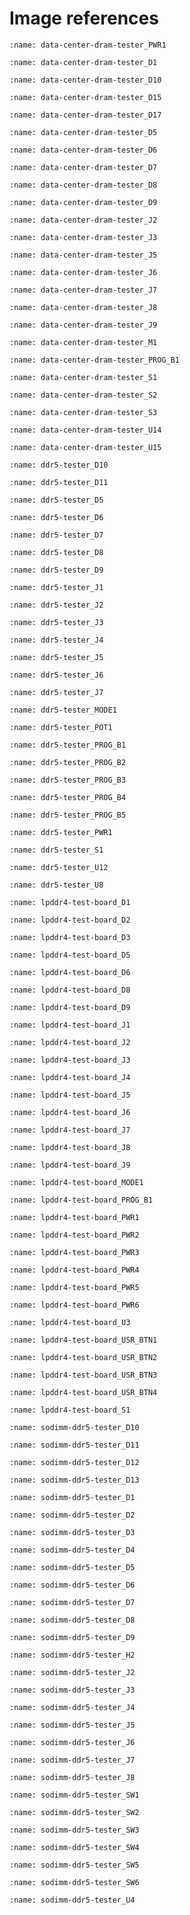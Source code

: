 # Image references

```{image} images/data-center-dram-tester/PWR1.png
:name: data-center-dram-tester_PWR1
```
```{image} images/data-center-dram-tester/D1.png
:name: data-center-dram-tester_D1
```
```{image} images/data-center-dram-tester/D10.png
:name: data-center-dram-tester_D10
```
```{image} images/data-center-dram-tester/D15.png
:name: data-center-dram-tester_D15
```
```{image} images/data-center-dram-tester/D17.png
:name: data-center-dram-tester_D17
```
```{image} images/data-center-dram-tester/D5.png
:name: data-center-dram-tester_D5
```
```{image} images/data-center-dram-tester/D6.png
:name: data-center-dram-tester_D6
```
```{image} images/data-center-dram-tester/D7.png
:name: data-center-dram-tester_D7
```
```{image} images/data-center-dram-tester/D8.png
:name: data-center-dram-tester_D8
```
```{image} images/data-center-dram-tester/D9.png
:name: data-center-dram-tester_D9
```
```{image} images/data-center-dram-tester/J2.png
:name: data-center-dram-tester_J2
```
```{image} images/data-center-dram-tester/J3.png
:name: data-center-dram-tester_J3
```
```{image} images/data-center-dram-tester/J5.png
:name: data-center-dram-tester_J5
```
```{image} images/data-center-dram-tester/J6.png
:name: data-center-dram-tester_J6
```
```{image} images/data-center-dram-tester/J7.png
:name: data-center-dram-tester_J7
```
```{image} images/data-center-dram-tester/J8.png
:name: data-center-dram-tester_J8
```
```{image} images/data-center-dram-tester/J9.png
:name: data-center-dram-tester_J9
```
```{image} images/data-center-dram-tester/M1.png
:name: data-center-dram-tester_M1
```
```{image} images/data-center-dram-tester/PROG_B1.png
:name: data-center-dram-tester_PROG_B1
```
```{image} images/data-center-dram-tester/S1.png
:name: data-center-dram-tester_S1
```
```{image} images/data-center-dram-tester/S2.png
:name: data-center-dram-tester_S2
```
```{image} images/data-center-dram-tester/S3.png
:name: data-center-dram-tester_S3
```
```{image} images/data-center-dram-tester/U14.png
:name: data-center-dram-tester_U14
```
```{image} images/data-center-dram-tester/U15.png
:name: data-center-dram-tester_U15
```

```{image} images/ddr5-tester/D10.png
:name: ddr5-tester_D10
```
```{image} images/ddr5-tester/D11.png
:name: ddr5-tester_D11
```
```{image} images/ddr5-tester/D5.png
:name: ddr5-tester_D5
```
```{image} images/ddr5-tester/D6.png
:name: ddr5-tester_D6
```
```{image} images/ddr5-tester/D7.png
:name: ddr5-tester_D7
```
```{image} images/ddr5-tester/D8.png
:name: ddr5-tester_D8
```
```{image} images/ddr5-tester/D9.png
:name: ddr5-tester_D9
```
```{image} images/ddr5-tester/J1.png
:name: ddr5-tester_J1
```
```{image} images/ddr5-tester/J2.png
:name: ddr5-tester_J2
```
```{image} images/ddr5-tester/J3.png
:name: ddr5-tester_J3
```
```{image} images/ddr5-tester/J4.png
:name: ddr5-tester_J4
```
```{image} images/ddr5-tester/J5.png
:name: ddr5-tester_J5
```
```{image} images/ddr5-tester/J6.png
:name: ddr5-tester_J6
```
```{image} images/ddr5-tester/J7.png
:name: ddr5-tester_J7
```
```{image} images/ddr5-tester/MODE1.png
:name: ddr5-tester_MODE1
```
```{image} images/ddr5-tester/POT1.png
:name: ddr5-tester_POT1
```
```{image} images/ddr5-tester/PROG_B1.png
:name: ddr5-tester_PROG_B1
```
```{image} images/ddr5-tester/PROG_B2.png
:name: ddr5-tester_PROG_B2
```
```{image} images/ddr5-tester/PROG_B3.png
:name: ddr5-tester_PROG_B3
```
```{image} images/ddr5-tester/PROG_B4.png
:name: ddr5-tester_PROG_B4
```
```{image} images/ddr5-tester/PROG_B5.png
:name: ddr5-tester_PROG_B5
```
```{image} images/ddr5-tester/PWR1.png
:name: ddr5-tester_PWR1
```
```{image} images/ddr5-tester/S1.png
:name: ddr5-tester_S1
```
```{image} images/ddr5-tester/U12.png
:name: ddr5-tester_U12
```
```{image} images/ddr5-tester/U8.png
:name: ddr5-tester_U8
```

```{image} images/lpddr4-test-board/D1.png
:name: lpddr4-test-board_D1
```
```{image} images/lpddr4-test-board/D2.png
:name: lpddr4-test-board_D2
```
```{image} images/lpddr4-test-board/D3.png
:name: lpddr4-test-board_D3
```
```{image} images/lpddr4-test-board/D5.png
:name: lpddr4-test-board_D5
```
```{image} images/lpddr4-test-board/D6.png
:name: lpddr4-test-board_D6
```
```{image} images/lpddr4-test-board/D8.png
:name: lpddr4-test-board_D8
```
```{image} images/lpddr4-test-board/D9.png
:name: lpddr4-test-board_D9
```
```{image} images/lpddr4-test-board/J1.png
:name: lpddr4-test-board_J1
```
```{image} images/lpddr4-test-board/J2.png
:name: lpddr4-test-board_J2
```
```{image} images/lpddr4-test-board/J3.png
:name: lpddr4-test-board_J3
```
```{image} images/lpddr4-test-board/J4.png
:name: lpddr4-test-board_J4
```
```{image} images/lpddr4-test-board/J5.png
:name: lpddr4-test-board_J5
```
```{image} images/lpddr4-test-board/J6.png
:name: lpddr4-test-board_J6
```
```{image} images/lpddr4-test-board/J7.png
:name: lpddr4-test-board_J7
```
```{image} images/lpddr4-test-board/J8.png
:name: lpddr4-test-board_J8
```
```{image} images/lpddr4-test-board/J9.png
:name: lpddr4-test-board_J9
```
```{image} images/lpddr4-test-board/MODE1.png
:name: lpddr4-test-board_MODE1
```
```{image} images/lpddr4-test-board/PROG_B1.png
:name: lpddr4-test-board_PROG_B1
```
```{image} images/lpddr4-test-board/PWR1.png
:name: lpddr4-test-board_PWR1
```
```{image} images/lpddr4-test-board/PWR2.png
:name: lpddr4-test-board_PWR2
```
```{image} images/lpddr4-test-board/PWR3.png
:name: lpddr4-test-board_PWR3
```
```{image} images/lpddr4-test-board/PWR4.png
:name: lpddr4-test-board_PWR4
```
```{image} images/lpddr4-test-board/PWR5.png
:name: lpddr4-test-board_PWR5
```
```{image} images/lpddr4-test-board/PWR6.png
:name: lpddr4-test-board_PWR6
```
```{image} images/lpddr4-test-board/U3.png
:name: lpddr4-test-board_U3
```
```{image} images/lpddr4-test-board/USR_BTN1.png
:name: lpddr4-test-board_USR_BTN1
```
```{image} images/lpddr4-test-board/USR_BTN2.png
:name: lpddr4-test-board_USR_BTN2
```
```{image} images/lpddr4-test-board/USR_BTN3.png
:name: lpddr4-test-board_USR_BTN3
```
```{image} images/lpddr4-test-board/USR_BTN4.png
:name: lpddr4-test-board_USR_BTN4
```
```{image} images/lpddr4-test-board/S1.png
:name: lpddr4-test-board_S1
```

```{image} images/sodimm-ddr5-tester/D10.png
:name: sodimm-ddr5-tester_D10
```
```{image} images/sodimm-ddr5-tester/D11.png
:name: sodimm-ddr5-tester_D11
```
```{image} images/sodimm-ddr5-tester/D12.png
:name: sodimm-ddr5-tester_D12
```
```{image} images/sodimm-ddr5-tester/D13.png
:name: sodimm-ddr5-tester_D13
```
```{image} images/sodimm-ddr5-tester/D1.png
:name: sodimm-ddr5-tester_D1
```
```{image} images/sodimm-ddr5-tester/D2.png
:name: sodimm-ddr5-tester_D2
```
```{image} images/sodimm-ddr5-tester/D3.png
:name: sodimm-ddr5-tester_D3
```
```{image} images/sodimm-ddr5-tester/D4.png
:name: sodimm-ddr5-tester_D4
```
```{image} images/sodimm-ddr5-tester/D5.png
:name: sodimm-ddr5-tester_D5
```
```{image} images/sodimm-ddr5-tester/D6.png
:name: sodimm-ddr5-tester_D6
```
```{image} images/sodimm-ddr5-tester/D7.png
:name: sodimm-ddr5-tester_D7
```
```{image} images/sodimm-ddr5-tester/D8.png
:name: sodimm-ddr5-tester_D8
```
```{image} images/sodimm-ddr5-tester/D9.png
:name: sodimm-ddr5-tester_D9
```
```{image} images/sodimm-ddr5-tester/H2.png
:name: sodimm-ddr5-tester_H2
```
```{image} images/sodimm-ddr5-tester/J2.png
:name: sodimm-ddr5-tester_J2
```
```{image} images/sodimm-ddr5-tester/J3.png
:name: sodimm-ddr5-tester_J3
```
```{image} images/sodimm-ddr5-tester/J4.png
:name: sodimm-ddr5-tester_J4
```
```{image} images/sodimm-ddr5-tester/J5.png
:name: sodimm-ddr5-tester_J5
```
```{image} images/sodimm-ddr5-tester/J6.png
:name: sodimm-ddr5-tester_J6
```
```{image} images/sodimm-ddr5-tester/J7.png
:name: sodimm-ddr5-tester_J7
```
```{image} images/sodimm-ddr5-tester/J8.png
:name: sodimm-ddr5-tester_J8
```
```{image} images/sodimm-ddr5-tester/SW1.png
:name: sodimm-ddr5-tester_SW1
```
```{image} images/sodimm-ddr5-tester/SW2.png
:name: sodimm-ddr5-tester_SW2
```
```{image} images/sodimm-ddr5-tester/SW3.png
:name: sodimm-ddr5-tester_SW3
```
```{image} images/sodimm-ddr5-tester/SW4.png
:name: sodimm-ddr5-tester_SW4
```
```{image} images/sodimm-ddr5-tester/SW5.png
:name: sodimm-ddr5-tester_SW5
```
```{image} images/sodimm-ddr5-tester/SW6.png
:name: sodimm-ddr5-tester_SW6
```
```{image} images/sodimm-ddr5-tester/U4.png
:name: sodimm-ddr5-tester_U4
```
